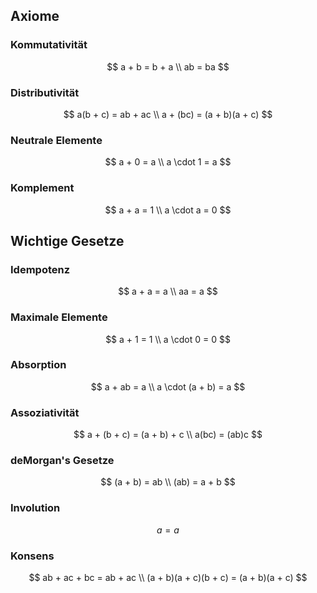 
## Axiome

### Kommutativität
$$
a + b = b + a \\
ab = ba
$$

### Distributivität
$$
a(b + c) = ab + ac \\
a + (bc) = (a + b)(a + c)
$$

### Neutrale Elemente
$$
a + 0 = a \\
a \cdot 1 = a
$$

### Komplement
$$
a + a = 1 \\
a \cdot a = 0
$$

## Wichtige Gesetze

### Idempotenz
$$
a + a = a \\
aa = a
$$

### Maximale Elemente
$$
a + 1 = 1 \\
a \cdot 0 = 0
$$

### Absorption
$$
a + ab = a \\
a \cdot (a + b) = a
$$

### Assoziativität
$$
a + (b + c) = (a + b) + c \\
a(bc) = (ab)c
$$

### deMorgan's Gesetze
$$
(a + b) = ab \\
(ab) = a + b
$$

### Involution
$$
a = a
$$

### Konsens
$$
ab + ac + bc = ab + ac \\
(a + b)(a + c)(b + c) = (a + b)(a + c)
$$

